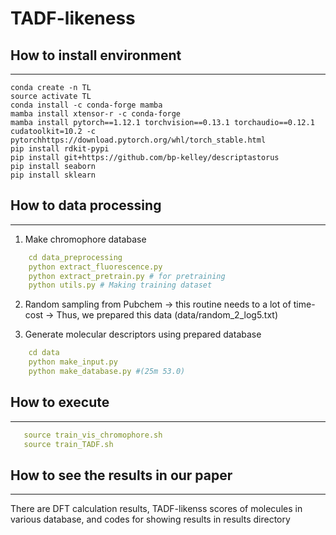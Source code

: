 # TADF-likeness


## How to install environment
-----------------------------
    conda create -n TL
    source activate TL
    conda install -c conda-forge mamba
    mamba install xtensor-r -c conda-forge
    mamba install pytorch==1.12.1 torchvision==0.13.1 torchaudio==0.12.1 cudatoolkit=10.2 -c pytorchhttps://download.pytorch.org/whl/torch_stable.html
    pip install rdkit-pypi
    pip install git+https://github.com/bp-kelley/descriptastorus
    pip install seaborn
    pip install sklearn


## How to data processing
-----------------------------

1. Make chromophore database
```yaml 
    cd data_preprocessing
    python extract_fluorescence.py
    python extract_pretrain.py # for pretraining
    python utils.py # Making training dataset
```
2. Random sampling from Pubchem
-> this routine needs to a lot of time-cost
-> Thus, we prepared this data (data/random_2_log5.txt)

3. Generate molecular descriptors using prepared database
```yaml
    cd data
    python make_input.py
    python make_database.py #(25m 53.0)
```

     
## How to execute 
-----------------
```yaml
   source train_vis_chromophore.sh
   source train_TADF.sh
```


## How to see the results in our paper
-----------------
There are DFT calculation results, TADF-likenss scores of molecules in various database, and codes for showing results in results directory
